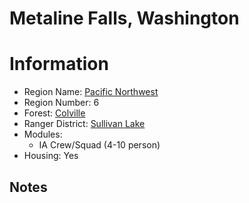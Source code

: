 
Metaline Falls, Washington
==========================
  
# Information  
* Region Name: [Pacific Northwest]()  
* Region Number: 6  
* Forest: [Colville](http://www.fs.usda.gov/colville)  
* Ranger District: [Sullivan Lake]()  
* Modules:  
  - IA Crew/Squad (4-10 person)  
* Housing: Yes  
  
## Notes


